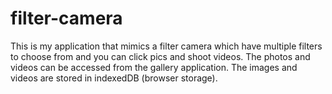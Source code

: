 # filter-camera
This is my application that mimics a filter camera which have multiple filters to choose from and you can click pics and shoot videos. 
The photos and videos can be accessed from the gallery application.
The images and videos are stored in indexedDB (browser storage).
